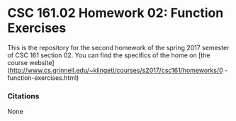 # CSC 161.02 Homework 02: Function Exercises
This is the repository for the second homework of the spring 2017 semester of CSC 161 section 02.
You can find the specifics of the home on [the course
website](http://www.cs.grinnell.edu/~klingeti/courses/s2017/csc161/homeworks/0
-function-exercises.html)

### Citations
None
